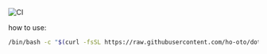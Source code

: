 ![CI](https://github.com/ho-oto/dotfiles-for-mac/workflows/CI/badge.svg)

how to use:
```bash
/bin/bash -c "$(curl -fsSL https://raw.githubusercontent.com/ho-oto/dotfiles-for-mac/master/script/setup)"
```
